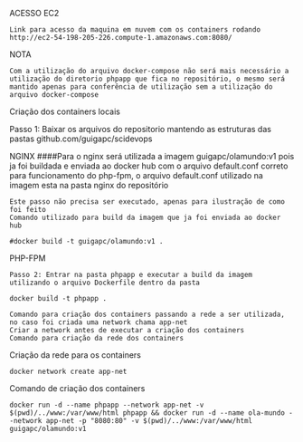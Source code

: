 ACESSO EC2
    
    Link para acesso da maquina em nuvem com os containers rodando
    http://ec2-54-198-205-226.compute-1.amazonaws.com:8080/

NOTA
    
    Com a utilização do arquivo docker-compose não será mais necessário a utilização do diretorio phpapp que fica no repositório, o mesmo será mantido apenas para conferência de utilização sem a utilização do arquivo docker-compose


Criação dos containers locais 

Passo 1: Baixar os arquivos do repositorio mantendo as estruturas das pastas github.com/guigapc/scidevops

NGINX
    ####Para o nginx será utilizada a imagem guigapc/olamundo:v1 pois ja foi buildada e enviada ao docker hub com o arquivo default.conf correto para funcionamento do php-fpm, o arquivo default.conf utilizado na imagem esta na pasta nginx do repositório
    
    Este passo não precisa ser executado, apenas para ilustração de como foi feito
    Comando utilizado para build da imagem que ja foi enviada ao docker hub

    #docker build -t guigapc/olamundo:v1 .

PHP-FPM

    Passo 2: Entrar na pasta phpapp e executar a build da imagem utilizando o arquivo Dockerfile dentro da pasta

    docker build -t phpapp .

    Comando para criação dos containers passando a rede a ser utilizada, no caso foi criada uma network chama app-net
    Criar a network antes de executar a criação dos containers
    Comando para criação da rede dos containers

Criação da rede para os containers    
    
    docker network create app-net

Comando de criação dos containers

    docker run -d --name phpapp --network app-net -v $(pwd)/../www:/var/www/html phpapp && docker run -d --name ola-mundo --network app-net -p "8080:80" -v $(pwd)/../www:/var/www/html guigapc/olamundo:v1
